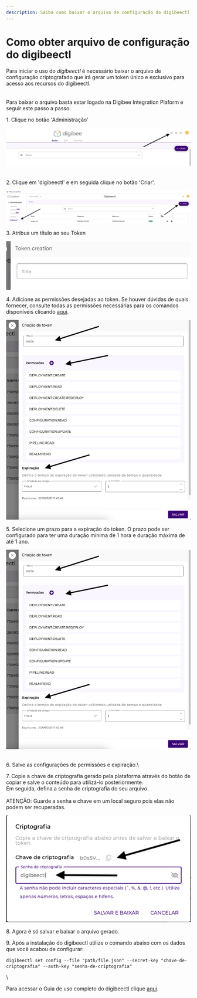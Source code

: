 ```yaml
---
description: Saiba como baixar o arquivo de configuração do digibeectl.
---
```


# Como obter arquivo de configuração do digibeectl

Para iniciar o uso do _digibeectl_ é necessário baixar o arquivo de configuração criptografado que irá gerar um token único e exclusivo para acesso aos recursos do digibeectl.\
\
\
Para baixar o arquivo basta estar logado na Digibee Integration Plaform e seguir este passo a passo:

1\. Clique no botão 'Administração'&#x20;

![](<../../.gitbook/assets/01 (3).png>)

\
2\. Clique em 'digibeectl' e em seguida clique no botão 'Criar'.

![](<../../.gitbook/assets/02 (21).png>)

3\. Atribua um título ao seu Token

![](<../../.gitbook/assets/03 (7).png>)

4\. Adicione as permissões desejadas ao token. Se houver dúvidas de quais fornecer, consulte todas as permissões necessárias para os comandos disponíveis clicando [aqui](./).

![](<../../.gitbook/assets/04 (4).png>)

5\. Selecione um prazo para a expiração do token. O prazo pode ser configurado para ter uma duração mínima de 1 hora e duração máxima de até 1 ano.

![](<../../.gitbook/assets/05 (5).png>)

\
6\. Salve as configurações de permissões e expiração.\


7\. Copie a chave de criptografia gerado pela plataforma através do botão de copiar e salve o conteúdo para utilizá-lo posteriormente.\
Em seguida, defina a senha de criptografia do seu arquivo.\
\
ATENÇÂO: Guarde a senha e chave em um local seguro pois elas não podem ser recuperadas.

![](<../../.gitbook/assets/06 (8).png>)

8\. Agora é só salvar e baixar o arquivo gerado.

9\. Após a instalação do digibeectl utilize o comando abaixo com os dados que você acabou de configurar:

```
digibeectl set config --file "path/file.json" --secret-key "chave-de-criptografia" --auth-key "senha-de-criptografia"
```

\


Para acessar o Guia de uso completo do digibeectl clique [aqui](./).
